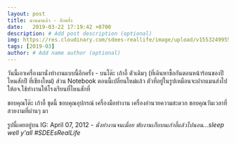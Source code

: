 ```yaml
---
layout: post
title: นานมาแล้ว - อีกครั้ง
date:   2019-03-22 17:19:42 +0700
description: # Add post description (optional)
img: https://res.cloudinary.com/sdees-reallife/image/upload/v1553249955/11137953_387134541473427_602747620_n.jpg # Add image post (optional)
tags: [2019-03]
author: # Add name author (optional)
---
```

วันนี้เอาเครื่องมานั่งทำงานแบบนี้อีกครั้ง - บนโต๊ะ เก้าอี้ ตัวเดิมๆ (ที่เดินหาซื้อกันตอนหน้าร้อนของปีไหนสักปี ที่เชียงใหม่) ส่วน Notebook ตอนนี้เปลี่ยนใหม่แล้ว ตัวที่อยู่ในรูปเหมือนจะฝากแมนส่งไปให้อจ.ใช้ทำงานให้โรงเรียนที่ไหนสักที่

ขอบคุณโต๊ะ เก้าอี้ ชุดนี้ ขอบคุณอุปกรณ์ เครื่องมือทำงาน เครื่องอำนวยความสะดวก ขอบคุณวันเวลาที่สวยงามที่ผ่านๆ มา

รูปนี้เคยอยู่บน IG: April 07, 2012 - *นั่งทำงานจนเมื่อย พับงานเก็บบนเก้าอี้แล้วไปนอน...sleep well y'all #SDEEsRealLife*
